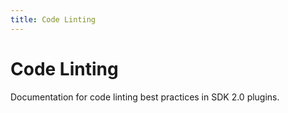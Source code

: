 ```yaml
---
title: Code Linting
---
```


# Code Linting

Documentation for code linting best practices in SDK 2.0 plugins.